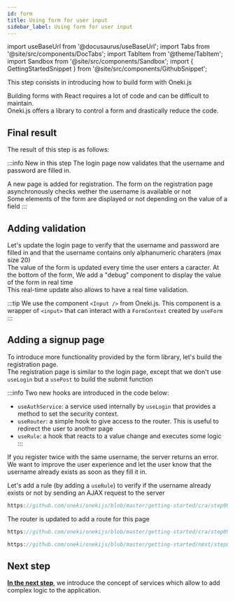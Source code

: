 ```yaml
---
id: form
title: Using form for user input
sidebar_label: Using form for user input
---
```


import useBaseUrl from '@docusaurus/useBaseUrl';
import Tabs from '@site/src/components/DocTabs';
import TabItem from '@theme/TabItem';
import Sandbox from '@site/src/components/Sandbox';
import { GettingStartedSnippet } from '@site/src/components/GithubSnippet';

This step consists in introducing how to build form with Oneki.js

Building forms with React requires a lot of code and can be difficult to maintain.<br/>
Oneki.js offers a library to control a form and drastically reduce the code.

## Final result

The result of this step is as follows:

:::info New in this step
The login page now validates that the username and password are filled in.

A new page is added for registration. The form on the registration page asynchronously checks wether the username is available or not<br/>
Some elements of the form are displayed or not depending on the value of a field
:::

<Tabs>
  <TabItem value="cra">
    <Sandbox
    name="step09-form"
    type="getting-started/cra"
    view="preview"
    height="600"
    modules={['/src/index.tsx','/src/pages/products/index.tsx']}
    />
  </TabItem>
  <TabItem value="next">
    <Sandbox
      name="step09-form"
      type="getting-started/next"
      view="preview"
      height="600"
      modules={['/src/pages/index.tsx','/src/pages/_app.tsx']}
      />
  </TabItem>

</Tabs>

## Adding validation
Let's update the login page to verify that the username and password are filled in and that the username contains only alphanumeric charaters (max size 20)<br/>
The value of the form is updated every time the user enters a caracter. At the bottom of the form, We add a "debug" component to display the value of the form in real time<br/>
This real-time update also allows to have a real time validation.

:::tip
We use the component `<Input />` from Oneki.js. This component is a wrapper of `<input>` that can interact with a `FormContext` created by `useForm`
:::

<GettingStartedSnippet path="/step09-form/src/pages/login.tsx" />


## Adding a signup page
To introduce more functionality provided by the form library, let's build the registration page.<br/>
The registration page is similar to the login page, except that we don't use `useLogin` but a `usePost` to build the submit function

:::info
Two new hooks are introduced in the code below:
- `useAuthService`: a service used internally by `useLogin` that provides a method to set the security context.
- `useRouter`: a simple hook to give access to the router. This is useful to redirect the user to another page
- `useRule`:  a hook that reacts to a value change and executes some logic
:::

If you register twice with the same username, the server returns an error.<br/>
We want to improve the user experience and let the user know that the username already exists as soon as they fill it in.

Let's add a rule (by adding a `useRule`) to verify if the username already exists or not by sending an AJAX request to the server

<Tabs>
  <TabItem value="cra">

```jsx reference
https://github.com/oneki/onekijs/blob/master/getting-started/cra/step09-form/src/pages/signup.tsx
```

The router is updated to add a route for this page

```jsx reference
https://github.com/oneki/onekijs/blob/master/getting-started/cra/step09-form/src/pages/_router.tsx
```
  </TabItem>
  <TabItem value="next">

```jsx reference
https://github.com/oneki/onekijs/blob/master/getting-started/next/step09-form/src/pages/signup.tsx
```
  </TabItem>

</Tabs>

## Next step
**[In the next step](service)**, we introduce the concept of services which allow to add complex logic to the application.
